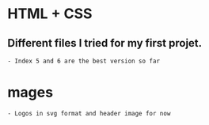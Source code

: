# HTML + CSS

## Different files I tried for my first projet. 
	- Index 5 and 6 are the best version so far

# mages
	- Logos in svg format and header image for now
